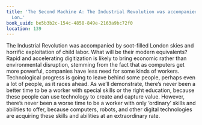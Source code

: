 ```yaml
---
title: 'The Second Machine A: The Industrial Revolution was accompanied by soot-filled
  Lon…'
book_uuid: be5b3b2c-154c-4858-849e-2163a9bc72f0
location: 139
---
```


The Industrial Revolution was accompanied by soot-filled London skies and
horrific exploitation of child labor. What will be their modern
equivalents? Rapid and accelerating digitization is likely to bring
economic rather than environmental disruption, stemming from the fact that
as computers get more powerful, companies have less need for some kinds of
workers. Technological progress is going to leave behind some people,
perhaps even a lot of people, as it races ahead. As we’ll demonstrate,
there’s never been a better time to be a worker with special skills or the
right education, because these people can use technology to create and
capture value. However, there’s never been a worse time to be a worker with
only ‘ordinary’ skills and abilities to offer, because computers, robots,
and other digital technologies are acquiring these skills and abilities at
an extraordinary rate.